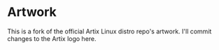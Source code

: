 # Artwork
This is a fork of the official Artix Linux distro repo's artwork. I'll commit changes to the Artix logo here. 
